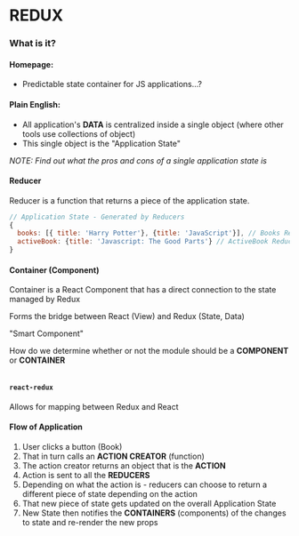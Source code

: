 # REDUX

### What is it?

#### Homepage:
* Predictable state container for JS applications...?

#### Plain English:
* All application's **DATA** is centralized inside a single object (where other tools use collections of object)
* This single object is the "Application State"

*NOTE: Find out what the pros and cons of a single application state is*

#### Reducer

Reducer is a function that returns a piece of the application state.

```javascript
// Application State - Generated by Reducers
{
  books: [{ title: 'Harry Potter'}, {title: 'JavaScript'}], // Books Reducer
  activeBook: {title: 'Javascript: The Good Parts'} // ActiveBook Reducer
}
```

#### Container (Component)

Container is a React Component that has a direct connection to the state managed by Redux

Forms the bridge between React (View) and Redux (State, Data)

"Smart Component"

How do we determine whether or not the module should be a **COMPONENT** or **CONTAINER**

```javascript

```

#### `react-redux`

Allows for mapping between Redux and React

#### Flow of Application

1. User clicks a button (Book)
2. That in turn calls an **ACTION CREATOR** (function)
3. The action creator returns an object that is the **ACTION**
4. Action is sent to all the **REDUCERS**
5. Depending on what the action is - reducers can choose to return a different piece of state depending on the action
6. That new piece of state gets updated on the overall Application State
7. New State then notifies the **CONTAINERS** (components) of the changes to state and re-render the new props
